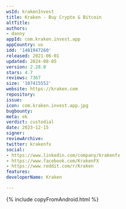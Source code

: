 ```yaml
---
wsId: krakenInvest
title: Kraken - Buy Crypto & Bitcoin
altTitle: 
authors:
- danny
appId: com.kraken.invest.app
appCountry: us
idd: '1481947260'
released: 2021-06-01
updated: 2024-08-05
version: 2.28.0
stars: 4.7
reviews: 7367
size: '107415552'
website: https://kraken.com
repository: 
issue: 
icon: com.kraken.invest.app.jpg
bugbounty: 
meta: ok
verdict: custodial
date: 2023-12-15
signer: 
reviewArchive: 
twitter: krakenfx
social:
- https://www.linkedin.com/company/krakenfx
- https://www.facebook.com/KrakenFX
- https://www.reddit.com/r/Kraken
features: 
developerName: Kraken

---
```


{% include copyFromAndroid.html %}
